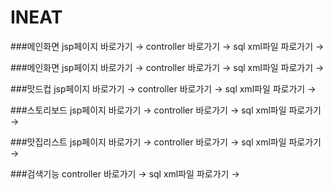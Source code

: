 # INEAT

###메인화면
jsp페이지 바로가기 →
controller 바로가기 → 
sql xml파일 파로가기 → 

###메인화면
jsp페이지 바로가기 →
controller 바로가기 → 
sql xml파일 파로가기 → 

###맛드컵
jsp페이지 바로가기 →
controller 바로가기 → 
sql xml파일 파로가기 → 

###스토리보드
jsp페이지 바로가기 →
controller 바로가기 → 
sql xml파일 파로가기 → 

###맛집리스트
jsp페이지 바로가기 →
controller 바로가기 → 
sql xml파일 파로가기 → 

###검색기능
controller 바로가기 → 
sql xml파일 파로가기 → 
